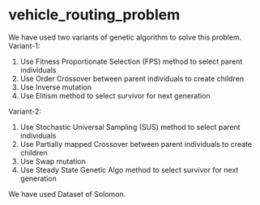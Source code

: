 # vehicle_routing_problem
We have used two variants of genetic algorithm to solve this problem.
Variant-1:
1. Use Fitness Proportionate Selection (FPS) method to select parent individuals
2. Use Order Crossover between parent individuals to create children
3. Use Inverse mutation
4. Use Elitism method to select survivor for next generation

Variant-2:
1. Use Stochastic Universal Sampling (SUS) method to select parent individuals
2. Use Partially mapped Crossover between parent individuals to create children
3. Use Swap mutation
4. Use Steady State Genetic Algo method to select survivor for next generation

We have used Dataset of Solomon.
